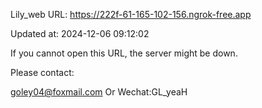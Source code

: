 Lily_web URL: https://222f-61-165-102-156.ngrok-free.app

Updated at: 2024-12-06 09:12:02

If you cannot open this URL, the server might be down.

Please contact: 

goley04@foxmail.com Or Wechat:GL_yeaH